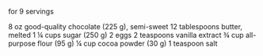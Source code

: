 for 9 servings

8 oz good-quality chocolate (225 g), semi-sweet
12 tablespoons butter, melted
1 ¼ cups sugar (250 g)
2 eggs
2 teaspoons vanilla extract
¾ cup all-purpose flour (95 g)
¼ cup cocoa powder (30 g)
1 teaspoon salt